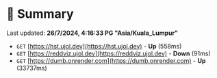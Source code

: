 # 📖 Summary
Last updated: **26/7/2024, 4:16:33 PG "Asia/Kuala_Lumpur"**

- `GET` [https://hst.ujol.dev](https://hst.ujol.dev) - **Up** (558ms)
- `GET` [https://reddviz.ujol.dev](https://reddviz.ujol.dev) - **Down** (91ms)
- `GET` [https://dumb.onrender.com](https://dumb.onrender.com) - **Up** (33737ms)
